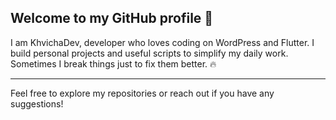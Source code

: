 ## Welcome to my GitHub profile 👋

I am KhvichaDev, developer who loves coding on WordPress and Flutter.
I build personal projects and useful scripts to simplify my daily work.  
Sometimes I break things just to fix them better. 🔥

---

Feel free to explore my repositories or reach out if you have any suggestions!
